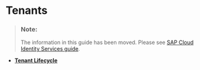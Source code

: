 <!-- loioe52769f1a7ee4d548f2e9e617cab2433 -->

# Tenants

> ### Note:  
> The information in this guide has been moved. Please see [SAP Cloud Identity Services guide](https://help.sap.com/docs/cloud-identity-services/cloud-identity-services/landing-page?version=Cloud).

-   **[Tenant Lifecycle](tenant-lifecycle-ce0e551.md)**  


